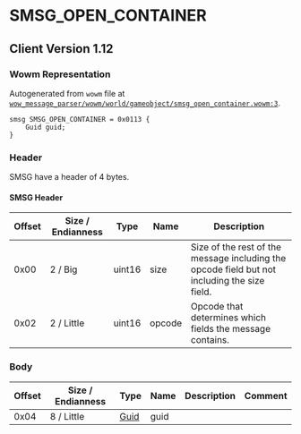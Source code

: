 # SMSG_OPEN_CONTAINER

## Client Version 1.12

### Wowm Representation

Autogenerated from `wowm` file at [`wow_message_parser/wowm/world/gameobject/smsg_open_container.wowm:3`](https://github.com/gtker/wow_messages/tree/main/wow_message_parser/wowm/world/gameobject/smsg_open_container.wowm#L3).
```rust,ignore
smsg SMSG_OPEN_CONTAINER = 0x0113 {
    Guid guid;
}
```
### Header

SMSG have a header of 4 bytes.

#### SMSG Header

| Offset | Size / Endianness | Type   | Name   | Description |
| ------ | ----------------- | ------ | ------ | ----------- |
| 0x00   | 2 / Big           | uint16 | size   | Size of the rest of the message including the opcode field but not including the size field.|
| 0x02   | 2 / Little        | uint16 | opcode | Opcode that determines which fields the message contains.|

### Body

| Offset | Size / Endianness | Type | Name | Description | Comment |
| ------ | ----------------- | ---- | ---- | ----------- | ------- |
| 0x04 | 8 / Little | [Guid](../spec/packed-guid.md) | guid |  |  |

